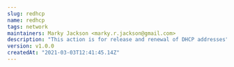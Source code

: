 ```yaml
---
slug: redhcp
name: redhcp
tags: network
maintainers: Marky Jackson <marky.r.jackson@gmail.com>
description: "This action is for release and renewal of DHCP addresses"
version: v1.0.0
createdAt: "2021-03-03T12:41:45.14Z"
---
```

